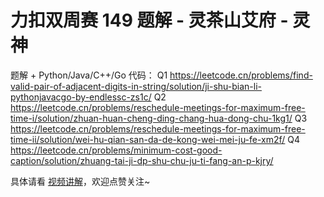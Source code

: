 # 力扣双周赛 149 题解 - 灵茶山艾府 - 灵神

题解 + Python/Java/C++/Go 代码：
Q1 https://leetcode.cn/problems/find-valid-pair-of-adjacent-digits-in-string/solution/ji-shu-bian-li-pythonjavacgo-by-endlessc-zs1c/
Q2 https://leetcode.cn/problems/reschedule-meetings-for-maximum-free-time-i/solution/zhuan-huan-cheng-ding-chang-hua-dong-chu-1kg1/
Q3 https://leetcode.cn/problems/reschedule-meetings-for-maximum-free-time-ii/solution/wei-hu-qian-san-da-de-kong-wei-mei-ju-fe-xm2f/
Q4 https://leetcode.cn/problems/minimum-cost-good-caption/solution/zhuang-tai-ji-dp-shu-chu-ju-ti-fang-an-p-kjry/

具体请看 [视频讲解](https://www.bilibili.com/video/BV1eUF6eaERQ/)，欢迎点赞关注~
